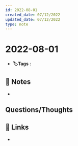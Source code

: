 ```yaml
---
id: 2022-08-01
created_date: 07/12/2022
updated_date: 07/12/2022
type: note
---
```


#  2022-08-01
- **🏷️Tags** :   
[ ](#anki-card)
## 📝 Notes
- 


## Questions/Thoughts


## 🔗 Links
- 